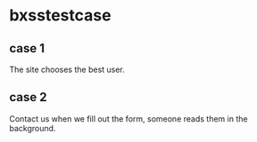 # bxsstestcase

## case 1

The site chooses the best user.

## case 2

Contact us when we fill out the form, someone reads them in the background.